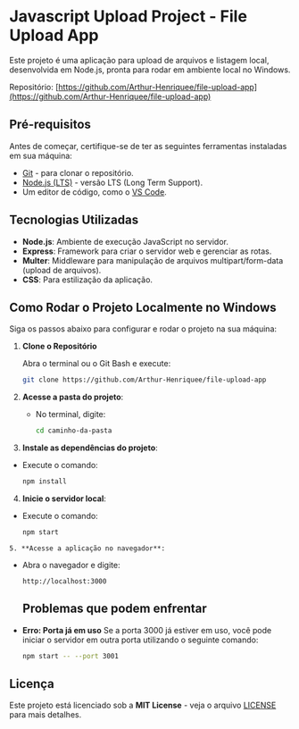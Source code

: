 # Javascript Upload Project - File Upload App

Este projeto é uma aplicação para upload de arquivos e listagem local, desenvolvida em Node.js, pronta para rodar em ambiente local no Windows.

Repositório: [https://github.com/Arthur-Henriquee/file-upload-app](https://github.com/Arthur-Henriquee/file-upload-app)

## Pré-requisitos

Antes de começar, certifique-se de ter as seguintes ferramentas instaladas em sua máquina:

- [Git](https://git-scm.com/) - para clonar o repositório.
- [Node.js (LTS)](https://nodejs.org/) - versão LTS (Long Term Support).
- Um editor de código, como o [VS Code](https://code.visualstudio.com/).

## Tecnologias Utilizadas

- **Node.js**: Ambiente de execução JavaScript no servidor.
- **Express**: Framework para criar o servidor web e gerenciar as rotas.
- **Multer**: Middleware para manipulação de arquivos multipart/form-data (upload de arquivos).
- **CSS**: Para estilização da aplicação.



## Como Rodar o Projeto Localmente no Windows

Siga os passos abaixo para configurar e rodar o projeto na sua máquina:

1. **Clone o Repositório**  

   Abra o terminal ou o Git Bash e execute:
   ```bash
   git clone https://github.com/Arthur-Henriquee/file-upload-app

2. **Acesse a pasta do projeto**:

   - No terminal, digite:
     ```bash
     cd caminho-da-pasta
     ``` 

 3. **Instale as dependências do projeto**:

   - Execute o comando:
     ```bash
     npm install
     ```

  4. **Inicie o servidor local**:

   - Execute o comando:
     ```bash
     npm start
     ``` 

    5. **Acesse a aplicação no navegador**:

   - Abra o navegador e digite:
   
     ``` 
     http://localhost:3000
     ```

     ## Problemas que podem enfrentar

- **Erro: Porta já em uso**
  Se a porta 3000 já estiver em uso, você pode iniciar o servidor em outra porta utilizando o seguinte comando:
  ```bash
  npm start -- --port 3001

## Licença

Este projeto está licenciado sob a **MIT License** - veja o arquivo [LICENSE](LICENSE) para mais detalhes.



